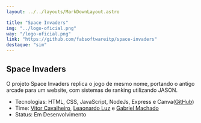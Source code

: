 ```yaml
---
layout: ../../layouts/MarkDownLayout.astro

title: "Space Invaders"
img: "../logo-oficial.png"
way: "/logo-oficial.png"
link: "https://github.com/fabsoftwareitp/space-invaders"
destaque: "sim"
---
```


## Space Invaders

O projeto Space Invaders replica o jogo de mesmo nome, portando o antigo arcade para um website, com
sistemas de ranking utilizando JASON.
- Tecnologias: HTML, CSS, JavaScript, NodeJs, Express e Canva([GitHub](https://github.com/fabsoftwareitp/space-invaders)) 
- Time: [Vitor Cavalheiro](/membros/vitor-cavalheiro/), [Leaonardo Luz](/membros/leonardo-luz/) e [Gabriel Machado](/membros/gabriel-machado/)
- Status: Em Desenvolvimento